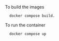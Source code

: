 To build the images

```bash
  docker compose build.
```

To run the container

```bash
  docker compose up
```
